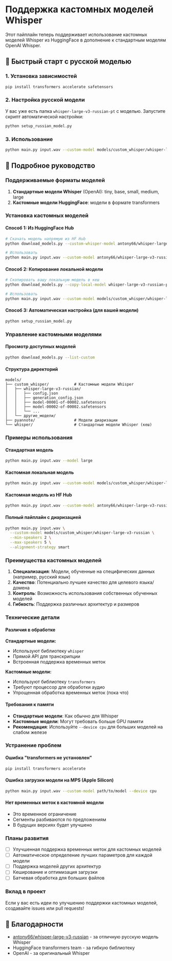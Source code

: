 # Поддержка кастомных моделей Whisper

Этот пайплайн теперь поддерживает использование кастомных моделей Whisper из HuggingFace в дополнение к стандартным моделям OpenAI Whisper.

## 🚀 Быстрый старт с русской моделью

### 1. Установка зависимостей
```bash
pip install transformers accelerate safetensors
```

### 2. Настройка русской модели
У вас уже есть папка `whisper-large-v3-russian-pt` с моделью. Запустите скрипт автоматической настройки:

```bash
python setup_russian_model.py
```

### 3. Использование
```bash
python main.py input.wav --custom-model models/custom_whisper/whisper-large-v3-russian
```

## 📖 Подробное руководство

### Поддерживаемые форматы моделей

1. **Стандартные модели Whisper** (OpenAI): tiny, base, small, medium, large
2. **Кастомные модели HuggingFace**: модели в формате transformers

### Установка кастомных моделей

#### Способ 1: Из HuggingFace Hub
```bash
# Скачать модель напрямую из HF Hub
python download_models.py --custom-whisper-model antony66/whisper-large-v3-russian

# Использовать
python main.py input.wav --custom-model antony66/whisper-large-v3-russian
```

#### Способ 2: Копирование локальной модели
```bash
# Скопировать вашу локальную модель в кеш
python download_models.py --copy-local-model whisper-large-v3-russian-pt --local-model-name whisper-large-v3-russian

# Использовать
python main.py input.wav --custom-model models/custom_whisper/whisper-large-v3-russian
```

#### Способ 3: Автоматическая настройка (для вашей модели)
```bash
python setup_russian_model.py
```

### Управление кастомными моделями

#### Просмотр доступных моделей
```bash
python download_models.py --list-custom
```

#### Структура директорий
```
models/
├── custom_whisper/           # Кастомные модели Whisper
│   ├── whisper-large-v3-russian/
│   │   ├── config.json
│   │   ├── generation_config.json
│   │   ├── model-00001-of-00002.safetensors
│   │   ├── model-00002-of-00002.safetensors
│   │   └── ...
│   └── другие_модели/
├── pyannote/                 # Модели диаризации
└── whisper/                  # Стандартные модели Whisper (кеш)
```

### Примеры использования

#### Стандартная модель
```bash
python main.py input.wav --model large
```

#### Кастомная локальная модель
```bash
python main.py input.wav --custom-model models/custom_whisper/whisper-large-v3-russian
```

#### Кастомная модель из HF Hub
```bash
python main.py input.wav --custom-model antony66/whisper-large-v3-russian
```

#### Полный пайплайн с диаризацией
```bash
python main.py input.wav \
  --custom-model models/custom_whisper/whisper-large-v3-russian \
  --min-speakers 2 \
  --max-speakers 5 \
  --alignment-strategy smart
```

### Преимущества кастомных моделей

1. **Специализация**: Модели, обученные на специфических данных (например, русский язык)
2. **Качество**: Потенциально лучшее качество для целевого языка/домена
3. **Контроль**: Возможность использования собственных обученных моделей
4. **Гибкость**: Поддержка различных архитектур и размеров

### Технические детали

#### Различия в обработке

**Стандартные модели:**
- Используют библиотеку `whisper`
- Прямой API для транскрипции
- Встроенная поддержка временных меток

**Кастомные модели:**
- Используют библиотеку `transformers`
- Требуют процессор для обработки аудио
- Упрощенная обработка временных меток (пока что)

#### Требования к памяти

- **Стандартные модели**: Как обычно для Whisper
- **Кастомные модели**: Могут требовать больше GPU памяти
- **Рекомендация**: Используйте `--device cpu` для больших моделей на слабом железе

### Устранение проблем

#### Ошибка "transformers не установлен"
```bash
pip install transformers accelerate
```

#### Ошибка загрузки модели на MPS (Apple Silicon)
```bash
python main.py input.wav --custom-model path/to/model --device cpu
```

#### Нет временных меток в кастомной модели
- Это временное ограничение
- Сегменты разбиваются по предложениям
- В будущих версиях будет улучшено

### Планы развития

- [ ] Улучшенная поддержка временных меток для кастомных моделей
- [ ] Автоматическое определение лучших параметров для каждой модели
- [ ] Поддержка моделей других архитектур
- [ ] Кеширование и оптимизация загрузки
- [ ] Батчевая обработка для больших файлов

### Вклад в проект

Если у вас есть идеи по улучшению поддержки кастомных моделей, создавайте issues или pull requests!

## 🤝 Благодарности

- [antony66/whisper-large-v3-russian](https://huggingface.co/antony66/whisper-large-v3-russian) - за отличную русскую модель Whisper
- HuggingFace transformers team - за гибкую библиотеку
- OpenAI - за оригинальный Whisper 